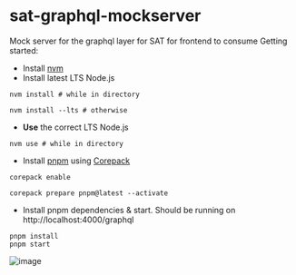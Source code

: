# sat-graphql-mockserver
Mock server for the graphql layer for SAT for frontend to consume
Getting started:

- Install [nvm](https://github.com/nvm-sh/nvm#installing-and-updating)
- Install latest LTS Node.js

```shell
nvm install # while in directory

nvm install --lts # otherwise
```

- **Use** the correct LTS Node.js

```shell
nvm use # while in directory
```

- Install [pnpm](https://pnpm.io/installation#using-corepack) using [Corepack](https://nodejs.org/docs/latest-v18.x/api/corepack.html)

```shell
corepack enable

corepack prepare pnpm@latest --activate
```
- Install pnpm dependencies & start. Should be running on http://localhost:4000/graphql

```shell
pnpm install
pnpm start
```
![image](https://github.com/smannem1983/sat-graphql-mockserver/assets/117308845/58c15641-5a47-46a9-90f9-445ba10f1a19)
